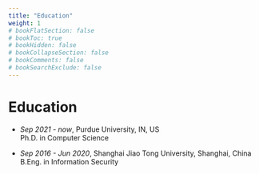 ```yaml
---
title: "Education"
weight: 1
# bookFlatSection: false
# bookToc: true
# bookHidden: false
# bookCollapseSection: false
# bookComments: false
# bookSearchExclude: false
---
```


# Education

- _Sep 2021 - now_, Purdue University, IN, US <br>
    Ph.D. in Computer Science


- _Sep 2016 - Jun 2020_, Shanghai Jiao Tong University, Shanghai, China <br>
    B.Eng. in Information Security
